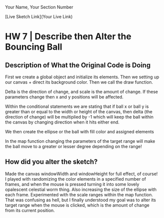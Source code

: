 Your Name, Your Section Number

[Live Sketch Link](Your Live Link)


# HW 7 | Describe then Alter the Bouncing Ball

## Description of What the Original Code is Doing

First we create a global object and initialize its elements.
Then we setting up our canvas + direct its background color.
Then we call the draw function.

Delta is the direction of change, and scale is the amount of change. If these parameters change then x and y positions will be affected.

Within the conditional statements we are stating that if ball x or ball y is greater than or equal to the width or height of the canvas, then delta (the direction of change)  will be multiplied by -1 which will keep the ball within the canvas by changing direction when it hits either end.

We then create the ellipse or the ball with fill color and assigned elements

In the map function changing the parameters of the target range will make the ball move to a greater or lesser degree depending on the range!





## How did you alter the sketch?

Made the canvas windowWidth and windowHeight for full effect, of course!  I played with randomizing the color elements in a specified number of frames, and when the mouse is pressed turning it into some lovely opalescent celestial worm thing. Also increasing the size of the ellipse with each frame. Experimented with the scale ranges within the map function. That was confusing as hell, but I finally understood my goal was to alter its target range when the mouse is clicked, which is the amount of change from its current position.
